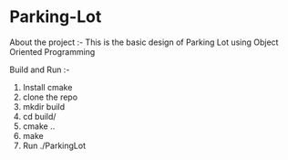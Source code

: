 # Parking-Lot
About the project :-
This is the basic design of Parking Lot using Object Oriented Programming

Build and Run :-
1. Install cmake
2. clone the repo 
3. mkdir build
4. cd build/
5. cmake ..
6. make
7. Run ./ParkingLot
